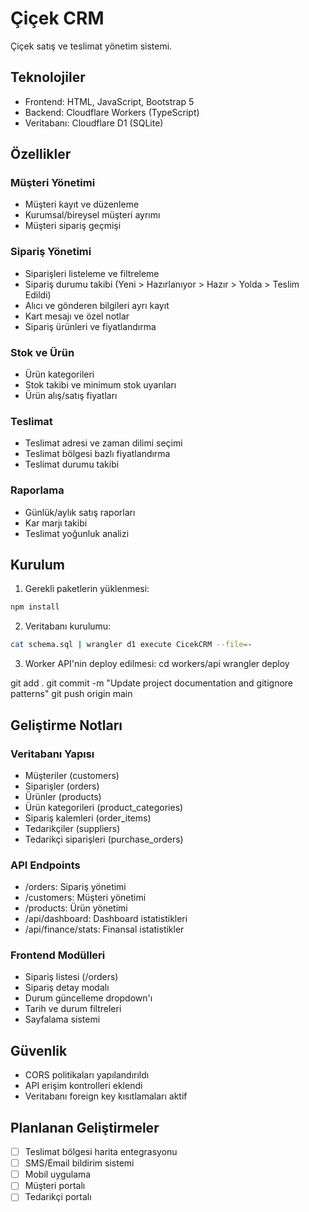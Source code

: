 # Çiçek CRM

Çiçek satış ve teslimat yönetim sistemi.

## Teknolojiler

- Frontend: HTML, JavaScript, Bootstrap 5
- Backend: Cloudflare Workers (TypeScript)
- Veritabanı: Cloudflare D1 (SQLite)

## Özellikler

### Müşteri Yönetimi
- Müşteri kayıt ve düzenleme
- Kurumsal/bireysel müşteri ayrımı
- Müşteri sipariş geçmişi

### Sipariş Yönetimi
- Siparişleri listeleme ve filtreleme
- Sipariş durumu takibi (Yeni > Hazırlanıyor > Hazır > Yolda > Teslim Edildi)
- Alıcı ve gönderen bilgileri ayrı kayıt
- Kart mesajı ve özel notlar
- Sipariş ürünleri ve fiyatlandırma

### Stok ve Ürün
- Ürün kategorileri
- Stok takibi ve minimum stok uyarıları
- Ürün alış/satış fiyatları

### Teslimat
- Teslimat adresi ve zaman dilimi seçimi
- Teslimat bölgesi bazlı fiyatlandırma
- Teslimat durumu takibi

### Raporlama
- Günlük/aylık satış raporları
- Kar marjı takibi
- Teslimat yoğunluk analizi

## Kurulum

1. Gerekli paketlerin yüklenmesi:
```bash
npm install
```

2. Veritabanı kurulumu:
```bash
cat schema.sql | wrangler d1 execute CicekCRM --file=-
```

3. Worker API'nin deploy edilmesi:
cd workers/api
wrangler deploy

git add .
git commit -m "Update project documentation and gitignore patterns"
git push origin main

## Geliştirme Notları

### Veritabanı Yapısı
- Müşteriler (customers)
- Siparişler (orders)
- Ürünler (products)
- Ürün kategorileri (product_categories)
- Sipariş kalemleri (order_items)
- Tedarikçiler (suppliers)
- Tedarikçi siparişleri (purchase_orders)

### API Endpoints
- /orders: Sipariş yönetimi
- /customers: Müşteri yönetimi
- /products: Ürün yönetimi
- /api/dashboard: Dashboard istatistikleri
- /api/finance/stats: Finansal istatistikler

### Frontend Modülleri
- Sipariş listesi (/orders)
- Sipariş detay modalı
- Durum güncelleme dropdown'ı
- Tarih ve durum filtreleri
- Sayfalama sistemi

## Güvenlik

- CORS politikaları yapılandırıldı
- API erişim kontrolleri eklendi
- Veritabanı foreign key kısıtlamaları aktif

## Planlanan Geliştirmeler

- [ ] Teslimat bölgesi harita entegrasyonu
- [ ] SMS/Email bildirim sistemi
- [ ] Mobil uygulama
- [ ] Müşteri portalı
- [ ] Tedarikçi portalı

